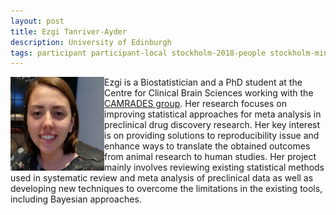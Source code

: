 ```yaml
---
layout: post
title: Ezgi Tanriver-Ayder
description: University of Edinburgh
tags: participant participant-local stockholm-2018-people stockholm-mini-2018-people canberra-2019-people stockholm-2018-participant stockholm-mini-2018-participant canberra-2019-participant
---
```

<img align="left" width="150" height="150" src="/assets/people/tanriver-ayder_ezgi.jpg" alt="Ezgi Tanriver-Ayder"/>Ezgi is a Biostatistician and a PhD student at the Centre for Clinical Brain Sciences working with the <a href="http://www.dcn.ed.ac.uk/camarades/" target="_blank" rel="noopener">CAMRADES group</a>. Her research focuses on improving statistical approaches for meta analysis in preclinical drug discovery research. Her key interest is on providing solutions to reproducibility issue and enhance ways to translate the obtained outcomes from animal research to human studies. Her project mainly involves reviewing existing statistical methods used in systematic review and meta analysis of preclinical data as well as developing new techniques to overcome the limitations in the existing tools, including Bayesian approaches.  

<a href="https://twitter.com/ezgitanriver" title="Twitter" target="_blank"
rel="noopener">
  <i class="fa fa-twitter fa-2x" style="color:#4FB3A9"></i>
</a>&nbsp;
<a href="https://github.com/ezz-uh" title="GitHub" target="_blank" rel="noopener">
  <i class="fa fa-github fa-2x" style="color:#4FB3A9"></i>
</a>